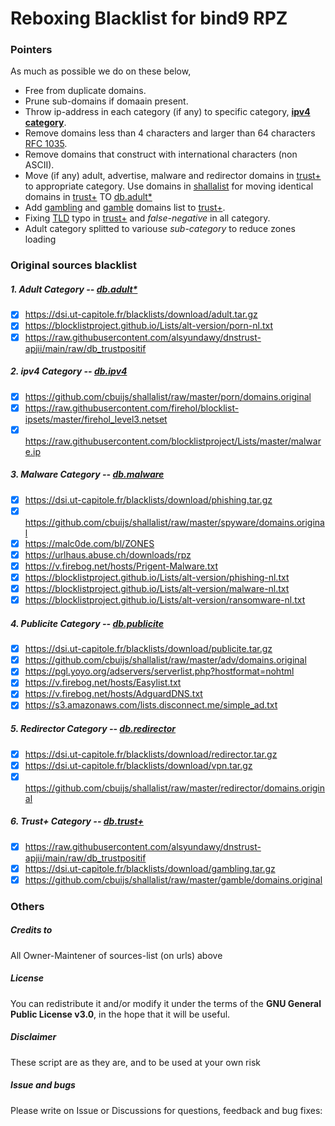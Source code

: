# Reboxing Blacklist for bind9 RPZ
### Pointers
As much as possible we do on these below,
  - Free from duplicate domains.
  - Prune sub-domains if domaain present.
  - Throw ip-address in each category (if any) to specific category, **[ipv4 category](https://github.com/ngadmini/Reboxing-Blacklist-for-bind9-RPZ/tree/master/ipv4)**.
  - Remove domains less than 4 characters and larger than 64 characters [RFC 1035](https://www.ietf.org/rfc/rfc1035.txt).
  - Remove domains that construct with international characters (non ASCII).
  - Move (if any) adult, advertise, malware and redirector domains in [trust+](https://raw.githubusercontent.com/alsyundawy/dnstrust-apjii/main/raw/db_trustpositif) to appropriate category. Use domains in [shallalist](https://github.com/cbuijs/shallalist/raw/master/porn/domains.original) for moving identical domains in [trust+](https://raw.githubusercontent.com/alsyundawy/dnstrust-apjii/main/raw/db_trustpositif) TO [db.adult*](https://github.com/ngadmini/Repacking-Blacklist-for-Bind9-rpz/tree/master/adult)
  - Add [gambling](https://dsi.ut-capitole.fr/blacklists/download/gambling.tar.gz) and [gamble](https://github.com/cbuijs/shallalist/raw/master/gamble/domains.original) domains list to [trust+](https://raw.githubusercontent.com/alsyundawy/dnstrust-apjii/main/raw/db_trustpositif).
  - Fixing [TLD](http://data.iana.org/TLD/tlds-alpha-by-domain.txt) typo in [trust+](https://raw.githubusercontent.com/alsyundawy/dnstrust-apjii/main/raw/db_trustpositif) and _false-negative_ in all category.
  - Adult category splitted to variouse _sub-category_ to reduce zones loading
### Original sources blacklist
##### 1. Adult Category -- _[db.adult*](https://github.com/ngadmini/Repacking-Blacklist-for-Bind9-rpz/tree/master/adult)_
- [x] https://dsi.ut-capitole.fr/blacklists/download/adult.tar.gz
- [x] https://blocklistproject.github.io/Lists/alt-version/porn-nl.txt
- [x] https://raw.githubusercontent.com/alsyundawy/dnstrust-apjii/main/raw/db_trustpositif
##### 2. ipv4 Category -- _[db.ipv4](https://github.com/ngadmini/Repacking-Blacklist-for-Bind9-rpz/tree/master/ipv4)_
- [x] https://github.com/cbuijs/shallalist/raw/master/porn/domains.original
- [x] https://raw.githubusercontent.com/firehol/blocklist-ipsets/master/firehol_level3.netset
- [x] https://raw.githubusercontent.com/blocklistproject/Lists/master/malware.ip
##### 3. Malware Category -- _[db.malware](https://github.com/ngadmini/Repacking-Blacklist-for-Bind9-rpz/tree/master/malware)_
- [x] https://dsi.ut-capitole.fr/blacklists/download/phishing.tar.gz
- [x] https://github.com/cbuijs/shallalist/raw/master/spyware/domains.original
- [x] https://malc0de.com/bl/ZONES
- [x] https://urlhaus.abuse.ch/downloads/rpz
- [x] https://v.firebog.net/hosts/Prigent-Malware.txt
- [x] https://blocklistproject.github.io/Lists/alt-version/phishing-nl.txt
- [x] https://blocklistproject.github.io/Lists/alt-version/malware-nl.txt
- [x] https://blocklistproject.github.io/Lists/alt-version/ransomware-nl.txt
##### 4. Publicite Category -- _[db.publicite](https://github.com/ngadmini/Repacking-Blacklist-for-Bind9-rpz/tree/master/publicite)_
- [x] https://dsi.ut-capitole.fr/blacklists/download/publicite.tar.gz
- [x] https://github.com/cbuijs/shallalist/raw/master/adv/domains.original
- [x] https://pgl.yoyo.org/adservers/serverlist.php?hostformat=nohtml
- [x] https://v.firebog.net/hosts/Easylist.txt
- [x] https://v.firebog.net/hosts/AdguardDNS.txt
- [x] https://s3.amazonaws.com/lists.disconnect.me/simple_ad.txt 
##### 5. Redirector Category -- _[db.redirector](https://github.com/ngadmini/Repacking-Blacklist-for-Bind9-rpz/tree/master/redirector)_
- [x] https://dsi.ut-capitole.fr/blacklists/download/redirector.tar.gz
- [x] https://dsi.ut-capitole.fr/blacklists/download/vpn.tar.gz
- [x] https://github.com/cbuijs/shallalist/raw/master/redirector/domains.original
##### 6. Trust+ Category -- _[db.trust+](https://github.com/ngadmini/Repacking-Blacklist-for-Bind9-rpz/tree/master/trust%2B)_
- [x] https://raw.githubusercontent.com/alsyundawy/dnstrust-apjii/main/raw/db_trustpositif
- [x] https://dsi.ut-capitole.fr/blacklists/download/gambling.tar.gz
- [x] https://github.com/cbuijs/shallalist/raw/master/gamble/domains.original
### Others
##### Credits to
All Owner-Maintener of sources-list (on urls) above
##### License
You can redistribute it and/or modify it under the terms of the **GNU General Public License v3.0**, in the hope that it will be useful.
##### Disclaimer
These script are as they are, and to be used at your own risk
##### Issue and bugs
Please write on Issue or Discussions for questions, feedback and bug fixes:
